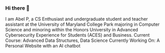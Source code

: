 ### Hi there 👋
I am Abel P, a CS Enthusiast and undergraduate student and teacher assistant at the University of Maryland College Park majoring in Computer Science and minoring within the Honors University in Advanced Cybersecurity Experience for Students (ACES) and Business.
Current Course: Advanced Data Structures, Data Science
Currently Working On: A Personal Website with an AI chatbot
